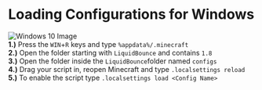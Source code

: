 # Loading Configurations for Windows
![Windows 10 Image](https://aughton-ormskirk-u3a.co.uk/wp-content/uploads/2016/01/windows-10-logo.png)<br>
**1.)** Press the `WIN`+`R` keys and type `%appdata%/.minecraft`<br>
**2.)** Open the folder starting with `LiquidBounce` and contains `1.8`<br>
**3.)** Open the folder inside the `LiquidBounce`folder named `configs`<br>
**4.)** Drag your script in, reopen Minecraft and type `.localsettings reload`<br>
**5.)** To enable the script type `.localsettings load <Config Name>`<br>
#

